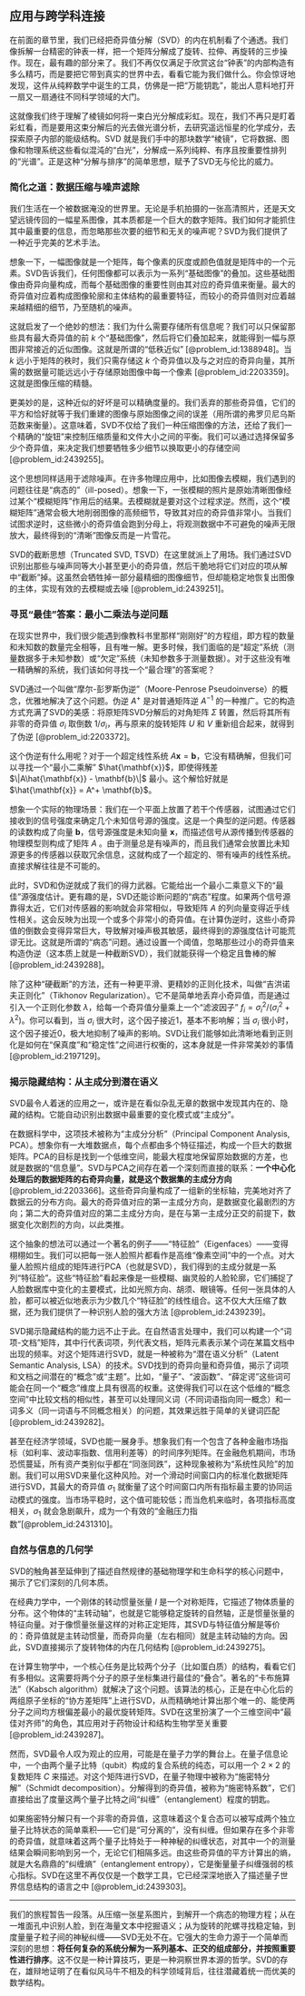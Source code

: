## 应用与跨学科连接

在前面的章节里，我们已经把奇异值分解（SVD）的内在机制看了个通透。我们像拆解一台精密的钟表一样，把一个矩阵分解成了旋转、拉伸、再旋转的三步操作。现在，最有趣的部分来了。我们不再仅仅满足于欣赏这台“钟表”的内部构造有多么精巧，而是要把它带到真实的世界中去，看看它能为我们做什么。你会惊讶地发现，这件从纯粹数学中诞生的工具，仿佛是一把“万能钥匙”，能出人意料地打开一扇又一扇通往不同科学领域的大门。

这就像我们终于理解了棱镜如何将一束白光分解成彩虹。现在，我们不再只是盯着彩虹看，而是要用这束分解后的光去做光谱分析，去研究遥远恒星的化学成分，去探索原子内部的能级结构。SVD 就是我们手中的那块数学“棱镜”，它将数据、图像和物理系统这些看似混沌的“白光”，分解成一系列纯粹、有序且按重要性排列的“光谱”。正是这种“分解与排序”的简单思想，赋予了SVD无与伦比的威力。

### 简化之道：数据压缩与噪声滤除

我们生活在一个被数据淹没的世界里。无论是手机拍摄的一张高清照片，还是天文望远镜传回的一幅星系图像，其本质都是一个巨大的数字矩阵。我们如何才能抓住其中最重要的信息，而忽略那些次要的细节和无关的噪声呢？SVD为我们提供了一种近乎完美的艺术手法。

想象一下，一幅图像就是一个矩阵，每个像素的灰度或颜色值就是矩阵中的一个元素。SVD告诉我们，任何图像都可以表示为一系列“基础图像”的叠加。这些基础图像由奇异向量构成，而每个基础图像的重要性则由其对应的奇异值来衡量。最大的奇异值对应着构成图像轮廓和主体结构的最重要特征，而较小的奇异值则对应着越来越精细的细节，乃至随机的噪声。

这就启发了一个绝妙的想法：我们为什么需要存储所有信息呢？我们可以只保留那些具有最大奇异值的前 $k$ 个“基础图像”，然后将它们叠加起来，就能得到一幅与原图非常接近的近似图像。这就是所谓的“低秩近似” [@problem_id:1388948]。当 $k$ 远小于矩阵的秩时，我们只需存储这 $k$ 个奇异值以及与之对应的奇异向量，其所需的数据量可能远远小于存储原始图像中每一个像素 [@problem_id:2203359]。这就是图像压缩的精髓。

更美妙的是，这种近似的好坏是可以精确度量的。我们丢弃的那些奇异值，它们的平方和恰好就等于我们重建的图像与原始图像之间的误差（用所谓的弗罗贝尼乌斯范数来衡量）。这意味着，SVD不仅给了我们一种压缩图像的方法，还给了我们一个精确的“旋钮”来控制压缩质量和文件大小之间的平衡。我们可以通过选择保留多少个奇异值，来决定我们想要牺牲多少细节以换取更小的存储空间 [@problem_id:2439255]。

这个思想同样适用于滤除噪声。在许多物理应用中，比如图像去模糊，我们遇到的问题往往是“病态的”（ill-posed）。想象一下，一张模糊的照片是原始清晰图像经过某个“模糊矩阵”作用后的结果。去模糊就是要对这个过程求逆。然而，这个“模糊矩阵”通常会极大地削弱图像的高频细节，导致其对应的奇异值非常小。当我们试图求逆时，这些微小的奇异值会跑到分母上，将观测数据中不可避免的噪声无限放大，最终得到的“清晰”图像反而是一片雪花。

SVD的截断思想（Truncated SVD, TSVD）在这里就派上了用场。我们通过SVD识别出那些与噪声同等大小甚至更小的奇异值，然后干脆地将它们对应的项从解中“截断”掉。这虽然会牺牲掉一部分最精细的图像细节，但却能稳定地恢复出图像的主体，实现有效的去模糊或去噪 [@problem_id:2439251]。

### 寻觅“最佳”答案：最小二乘法与逆问题

在现实世界中，我们很少能遇到像教科书里那样“刚刚好”的方程组，即方程的数量和未知数的数量完全相等，且有唯一解。更多时候，我们面临的是“超定”系统（测量数据多于未知参数）或“欠定”系统（未知参数多于测量数据）。对于这些没有唯一精确解的系统，我们该如何寻找一个“最合理”的答案呢？

SVD通过一个叫做“摩尔-彭罗斯伪逆”（Moore-Penrose Pseudoinverse）的概念，优雅地解决了这个问题。伪逆 $A^+$ 是对普通矩阵逆 $A^{-1}$ 的一种推广。它的构造方式充满了SVD的美感：将原矩阵SVD分解后的对角矩阵 $\Sigma$ 转置，然后将其所有非零的奇异值 $\sigma_i$ 取倒数 $1/\sigma_i$，再与原来的旋转矩阵 $U$ 和 $V$ 重新组合起来，就得到了伪逆 [@problem_id:2203372]。

这个伪逆有什么用呢？对于一个超定线性系统 $A\mathbf{x} = \mathbf{b}$，它没有精确解，但我们可以寻找一个“最小二乘解” $\hat{\mathbf{x}}$，即使得残差 $\|A\hat{\mathbf{x}} - \mathbf{b}\|$ 最小。这个解恰好就是 $\hat{\mathbf{x}} = A^+ \mathbf{b}$。

想象一个实际的物理场景：我们在一个平面上放置了若干个传感器，试图通过它们接收到的信号强度来确定几个未知信号源的强度。这是一个典型的逆问题。传感器的读数构成了向量 $\mathbf{b}$，信号源强度是未知向量 $\mathbf{x}$，而描述信号从源传播到传感器的物理模型则构成了矩阵 $A$ 。由于测量总是有噪声的，而且我们通常会放置比未知源更多的传感器以获取冗余信息，这就构成了一个超定的、带有噪声的线性系统。直接求解往往是不可能的。

此时，SVD和伪逆就成了我们的得力武器。它能给出一个最小二乘意义下的“最佳”源强度估计。更有趣的是，SVD还能诊断问题的“病态”程度。如果两个信号源靠得太近，它们对传感器的影响就会非常相似，导致矩阵 $A$ 的列向量变得近乎线性相关。这会反映为出现一个或多个非常小的奇异值。在计算伪逆时，这些小奇异值的倒数会变得异常巨大，导致解对噪声极其敏感，最终得到的源强度估计可能荒谬无比。这就是所谓的“病态”问题。通过设置一个阈值，忽略那些过小的奇异值来构造伪逆（这本质上就是一种截断SVD），我们就能获得一个稳定且鲁棒的解 [@problem_id:2439288]。

除了这种“硬截断”的方法，还有一种更平滑、更精妙的正则化技术，叫做“吉洪诺夫正则化”（Tikhonov Regularization）。它不是简单地丢弃小奇异值，而是通过引入一个正则化参数 $\lambda$，给每一个奇异值分量乘上一个“滤波因子” $f_i = \sigma_i^2 / (\sigma_i^2 + \lambda^2)$。你可以看到，当 $\sigma_i$ 很大时，这个因子接近1，基本不影响解；当 $\sigma_i$ 很小时，这个因子接近0，极大地抑制了噪声的影响。SVD让我们能够如此清晰地看到正则化是如何在“保真度”和“稳定性”之间进行权衡的，这本身就是一件非常美妙的事情 [@problem_id:2197129]。

### 揭示隐藏结构：从主成分到潜在语义

SVD最令人着迷的应用之一，或许是在看似杂乱无章的数据中发现其内在的、隐藏的结构。它能自动识别出数据中最重要的变化模式或“主成分”。

在数据科学中，这项技术被称为“主成分分析”（Principal Component Analysis, PCA）。想象你有一大堆数据点，每个点都由多个特征描述，构成一个巨大的数据矩阵。PCA的目标是找到一个低维空间，能最大程度地保留原始数据的方差，也就是数据的“信息量”。SVD与PCA之间存在着一个深刻而直接的联系：**一个中心化处理后的数据矩阵的右奇异向量，就是这个数据集的主成分方向** [@problem_id:2203366]。这些奇异向量构成了一组新的坐标轴，完美地对齐了数据云的分布方向。最大的奇异值对应的第一主成分方向，是数据变化最剧烈的方向；第二大的奇异值对应的第二主成分方向，是在与第一主成分正交的前提下，数据变化次剧烈的方向，以此类推。

这个抽象的想法可以通过一个著名的例子——“特征脸”（Eigenfaces）——变得栩栩如生。我们可以把每一张人脸照片都看作是高维“像素空间”中的一个点。对大量人脸照片组成的矩阵进行PCA（也就是SVD），我们得到的主成分就是一系列“特征脸”。这些“特征脸”看起来像是一些模糊、幽灵般的人脸轮廓，它们捕捉了人脸数据库中变化的主要模式，比如光照方向、胡须、眼镜等。任何一张具体的人脸，都可以被近似地表示为少数几个“特征脸”的线性组合。这不仅大大压缩了数据，还为我们提供了一种识别人脸的强大方法 [@problem_id:2439239]。

SVD揭示隐藏结构的能力远不止于此。在自然语言处理中，我们可以构建一个“词项-文档”矩阵，其中行代表词项，列代表文档，矩阵元素表示某个词在某篇文档中出现的频率。对这个矩阵进行SVD，就是一种被称为“潜在语义分析”（Latent Semantic Analysis, LSA）的技术。SVD找到的奇异向量和奇异值，揭示了词项和文档之间潜在的“概念”或“主题”。比如，“量子”、“波函数”、“薛定谔”这些词可能会在同一个“概念”维度上具有很高的权重。这使得我们可以在这个低维的“概念空间”中比较文档的相似性，甚至可以处理同义词（不同词语指向同一概念）和一词多义（同一词语与不同概念相关）的问题，其效果远胜于简单的关键词匹配 [@problem_id:2439282]。

甚至在经济学领域，SVD也能一展身手。想象我们有一个包含了各种金融市场指标（如利率、波动率指数、信用利差等）的时间序列矩阵。在金融危机期间，市场恐慌蔓延，所有资产类别似乎都在“同涨同跌”，这种现象被称为“系统性风险”的加剧。我们可以用SVD来量化这种风险。对一个滑动时间窗口内的标准化数据矩阵进行SVD，其最大的奇异值 $\sigma_1$ 就衡量了这个时间窗口内所有指标最主要的协同运动模式的强度。当市场平稳时，这个值可能较低；而当危机来临时，各项指标高度相关，$\sigma_1$ 就会急剧飙升，成为一个有效的“金融压力指数”[@problem_id:2431310]。

### 自然与信息的几何学

SVD的触角甚至延伸到了描述自然规律的基础物理学和生命科学的核心问题中，揭示了它们深刻的几何本质。

在经典力学中，一个刚体的转动惯量张量 $I$ 是一个对称矩阵，它描述了物体质量的分布。这个物体的“主转动轴”，也就是它能够稳定旋转的自然轴，正是惯量张量的特征向量。对于像惯量张量这样的对称正定矩阵，其SVD与特征值分解是等价的：奇异值就是主转动惯量，而奇异向量（左右相同）就是主转动轴的方向。因此，SVD直接揭示了旋转物体的内在几何结构 [@problem_id:2439275]。

在计算生物学中，一个核心任务是比较两个分子（比如蛋白质）的结构，看看它们有多相似。这需要将两个分子的原子坐标集进行最佳的“叠合”。著名的“卡布施算法”（Kabsch algorithm）就解决了这个问题。该算法的核心，正是在中心化后的两组原子坐标的“协方差矩阵”上进行SVD，从而精确地计算出那个唯一的、能使两分子之间均方根偏差最小的最优旋转矩阵。SVD在这里扮演了一个三维空间中“最佳对齐师”的角色，其应用对于药物设计和结构生物学至关重要 [@problem_id:2439287]。

然而，SVD最令人叹为观止的应用，可能是在量子力学的舞台上。在量子信息论中，一个由两个量子比特（qubit）构成的复合系统的纯态，可以用一个 $2 \times 2$ 的复数矩阵 $C$ 来描述。对这个矩阵进行SVD，在量子物理中被称为“施密特分解”（Schmidt decomposition）。分解得到的奇异值，被称为“施密特系数”，它们直接给出了度量这两个量子比特之间“纠缠”（entanglement）程度的钥匙。

如果施密特分解只有一个非零的奇异值，这意味着这个复合态可以被写成两个独立量子比特状态的简单乘积——它们是“可分离的”，没有纠缠。但如果存在多个非零的奇异值，就意味着这两个量子比特处于一种神秘的纠缠状态，对其中一个的测量结果会瞬间影响到另一个，无论它们相隔多远。由这些奇异值的平方计算出的熵，就是大名鼎鼎的“纠缠熵”（entanglement entropy），它是衡量量子纠缠强弱的核心指标。SVD在这里不再仅仅是一个数学工具，它已经深深地嵌入了描述量子世界信息结构的语言之中 [@problem_id:2439303]。

---

我们的旅程暂告一段落。从压缩一张星系图片，到解开一个病态的物理方程；从在一堆面孔中识别人脸，到在海量文本中挖掘语义；从为旋转的陀螺寻找稳定轴，到度量量子粒子间的神秘纠缠——SVD无处不在。它强大的生命力源于一个简单而深刻的思想：**将任何复杂的系统分解为一系列基本、正交的组成部分，并按照重要性进行排序**。这不仅是一种计算技巧，更是一种洞察世界本源的哲学。SVD的存在，雄辩地证明了在看似风马牛不相及的科学领域背后，往往潜藏着统一而优美的数学结构。